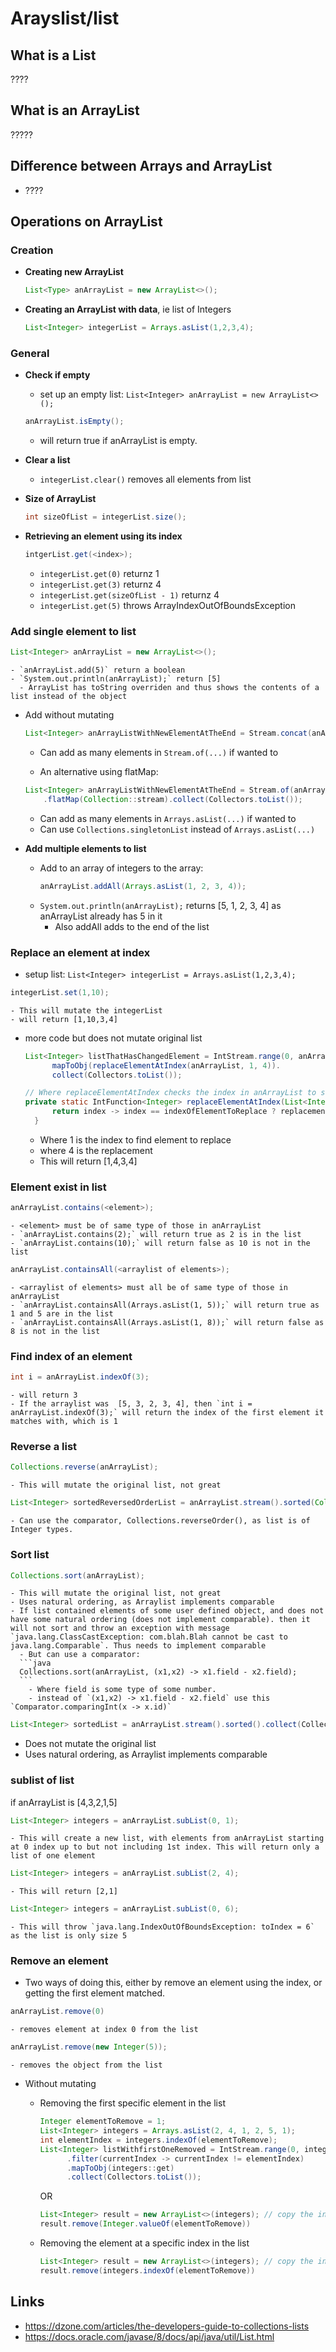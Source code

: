 # Arayslist/list

## What is a List
????

## What is an ArrayList
?????

## Difference between Arrays and ArrayList
  - ????

## Operations on ArrayList

### Creation

- **Creating new ArrayList**

  ```java
  List<Type> anArrayList = new ArrayList<>();
  ```

- **Creating an ArrayList with data**, ie list of Integers

  ```java
  List<Integer> integerList = Arrays.asList(1,2,3,4);
  ```

### General
- **Check if empty**

  - set up an empty list: `List<Integer> anArrayList = new ArrayList<>();`
  ```java
  anArrayList.isEmpty();
  ```
    - will return true if anArrayList is empty.

- **Clear a list**

  - `integerList.clear()` removes all elements from list

- **Size of ArrayList**

  ```java
  int sizeOfList = integerList.size();
  ```

- **Retrieving an element using its index**

  ```java
  intgerList.get(<index>);
  ```
  - `integerList.get(0)` returnz 1
  - `integerList.get(3)` returnz 4
  - `integerList.get(sizeOfList - 1)` returnz 4
  - `integerList.get(5)` throws ArrayIndexOutOfBoundsException


### **Add single element to list**

  ```java
  List<Integer> anArrayList = new ArrayList<>();
  ```
    - `anArrayList.add(5)` return a boolean
    - `System.out.println(anArrayList);` return [5]
      - ArrayList has toString overriden and thus shows the contents of a list instead of the object

  - Add without mutating

    ```java
    List<Integer> anArrayListWithNewElementAtTheEnd = Stream.concat(anArrayList.stream(), Stream.of(11)).collect(Collectors.toList());
    ```
      - Can add as many elements in `Stream.of(...)` if wanted to

    - An alternative using flatMap:

    ```java
    List<Integer> anArrayListWithNewElementAtTheEnd = Stream.of(anArrayList, Arrays.asList(12))
        .flatMap(Collection::stream).collect(Collectors.toList());
    ```
      - Can add as many elements in `Arrays.asList(...)` if wanted to
      - Can use `Collections.singletonList` instead of `Arrays.asList(...)`

- **Add multiple elements to list**

  - Add to an array of integers to the array:
    ```java
    anArrayList.addAll(Arrays.asList(1, 2, 3, 4));
    ```
  - `System.out.println(anArrayList);` returns [5, 1, 2, 3, 4] as anArrayList already has 5 in it
    - Also addAll adds to the end of the list

### **Replace an element at index**

  - setup list: `List<Integer> integerList = Arrays.asList(1,2,3,4);`
  ```java
  integerList.set(1,10);
  ```
    - This will mutate the integerList
    - will return [1,10,3,4]
  - more code but does not mutate original list
    ```java
    List<Integer> listThatHasChangedElement = IntStream.range(0, anArrayList.size()).
          mapToObj(replaceElementAtIndex(anArrayList, 1, 4)).
          collect(Collectors.toList());

    // Where replaceElementAtIndex checks the index in anArrayList to see if it matches  with indexOfElementToReplaceand replaces it with replacementElement
    private static IntFunction<Integer> replaceElementAtIndex(List<Integer> anArrayList, int indexOfElementToReplace, int replacementElement) {
          return index -> index == indexOfElementToReplace ? replacementElement : anArrayList.get(index);
      }
    ```

      - Where 1 is the index to find element to replace
      - where 4 is the replacement
      - This will return [1,4,3,4]


### **Element exist in list**

  ```java
  anArrayList.contains(<element>);
  ```
    - <element> must be of same type of those in anArrayList
    - `anArrayList.contains(2);` will return true as 2 is in the list
    - `anArrayList.contains(10);` will return false as 10 is not in the list

  ```java
  anArrayList.containsAll(<arraylist of elements>);
  ```
    - <arraylist of elements> must all be of same type of those in anArrayList
    - `anArrayList.containsAll(Arrays.asList(1, 5));` will return true as 1 and 5 are in the list
    - `anArrayList.containsAll(Arrays.asList(1, 8));` will return false as 8 is not in the list

### **Find index of an element**

  ```java
  int i = anArrayList.indexOf(3);
  ```
    - will return 3
    - If the arraylist was  [5, 3, 2, 3, 4], then `int i = anArrayList.indexOf(3);` will return the index of the first element it matches with, which is 1

### **Reverse a list**

  ```java
  Collections.reverse(anArrayList);
  ```
    - This will mutate the original list, not great

  ```java
  List<Integer> sortedReversedOrderList = anArrayList.stream().sorted(Collections.reverseOrder()).collect(Collectors.toList());
  ```
    - Can use the comparator, Collections.reverseOrder(), as list is of Integer types.


### **Sort list**

  ```java
  Collections.sort(anArrayList);
  ```
    - This will mutate the original list, not great
    - Uses natural ordering, as Arraylist implements comparable
    - If list contained elements of some user defined object, and does not have some natural ordering (does not implement comparable). then it will not sort and throw an exception with message `java.lang.ClassCastException: com.blah.Blah cannot be cast to java.lang.Comparable`. Thus needs to implement comparable
      - But can use a comparator:
      ```java
      Collections.sort(anArrayList, (x1,x2) -> x1.field - x2.field);
      ```
        - Where field is some type of some number.
        - instead of `(x1,x2) -> x1.field - x2.field` use this `Comparator.comparingInt(x -> x.id)`

  ```java
  List<Integer> sortedList = anArrayList.stream().sorted().collect(Collectors.toList());
  ```

  - Does not mutate the original list
  - Uses natural ordering, as Arraylist implements comparable

### **sublist of list**

  if anArrayList is [4,3,2,1,5]

  ```java
  List<Integer> integers = anArrayList.subList(0, 1);
  ```

    - This will create a new list, with elements from anArrayList starting at 0 index up to but not including 1st index. This will return only a list of one element

  ```java
  List<Integer> integers = anArrayList.subList(2, 4);
  ```

    - This will return [2,1]

  ```java
  List<Integer> integers = anArrayList.subList(0, 6);
  ```

    - This will throw `java.lang.IndexOutOfBoundsException: toIndex = 6` as the list is only size 5

### **Remove an element**

  - Two ways of doing this, either by remove an element using the index, or getting the first element matched.

  ```java
  anArrayList.remove(0)
  ```

    - removes element at index 0 from the list

  ```java
  anArrayList.remove(new Integer(5));
  ```

    - removes the object from the list

  - Without mutating
    - Removing the first specific element in the list

      ```java
      Integer elementToRemove = 1;
      List<Integer> integers = Arrays.asList(2, 4, 1, 2, 5, 1);
      int elementIndex = integers.indexOf(elementToRemove);
      List<Integer> listWithfirstOneRemoved = IntStream.range(0, integers.size())
            .filter(currentIndex -> currentIndex != elementIndex)
            .mapToObj(integers::get)
            .collect(Collectors.toList());
      ```

      OR

      ```java
      List<Integer> result = new ArrayList<>(integers); // copy the integers list
      result.remove(Integer.valueOf(elementToRemove))
      ```

    - Removing the element at a specific index in the list

      ```java
      List<Integer> result = new ArrayList<>(integers); // copy the integers list
      result.remove(integers.indexOf(elementToRemove))
      ```

## Links
  - https://dzone.com/articles/the-developers-guide-to-collections-lists
  - https://docs.oracle.com/javase/8/docs/api/java/util/List.html
